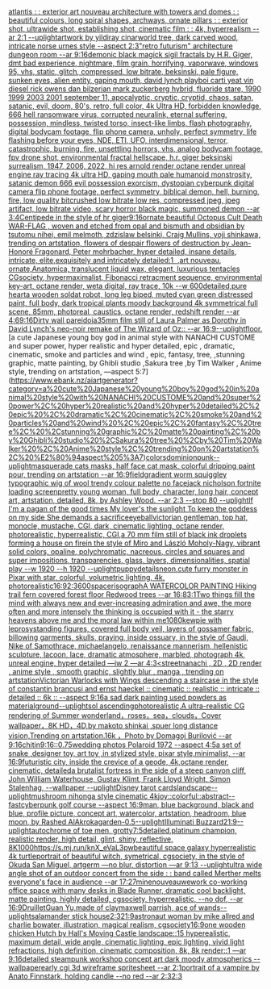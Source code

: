 [atlantis : : exterior art nouveau architecture with towers and domes : : beautiful colours, long spiral shapes, archways, ornate pillars : : exterior shot, ultrawide shot, establishing shot, cinematic film : : 4k, hyperrealism --ar 2:1 --uplight](https://www.ebank.nz/aiartgenerator?category=atlantis%20%3A%20%3A%20exterior%20art%20nouveau%20architecture%20with%20towers%20and%20domes%20%3A%20%3A%20beautiful%20colours%2C%20long%20spiral%20shapes%2C%20archways%2C%20ornate%20pillars%20%3A%20%3A%20exterior%20shot%2C%20ultrawide%20shot%2C%20establishing%20shot%2C%20cinematic%20film%20%3A%20%3A%204k%2C%20hyperrealism%20--ar%202%3A1%20--uplight)[artwork by yildiray cinar](https://www.ebank.nz/aiartgenerator?category=artwork%20by%20yildiray%20cinar)[world tree, dark carved wood, intricate norse urnes style --aspect 2:3](https://www.ebank.nz/aiartgenerator?category=world%20tree%2C%20dark%20carved%20wood%2C%20intricate%20norse%20urnes%20style%20--aspect%202%3A3)["retro futurism"  architecture dungeon room --ar 9:16](https://www.ebank.nz/aiartgenerator?category=%22retro%20futurism%22%20%20architecture%20dungeon%20room%20--ar%209%3A16)[demonic black magick sigil fractals by H.R. Giger, dmt bad experience, nightmare, film grain, horrifying, vaporwave, windows 95, vhs, static, glitch, compressed, low bitrate, beksinski, pale figure, sunken eyes, alien entity, gaping mouth, david lynch playboi carti yeat vin diesel rick owens dan bilzerian mark zuckerberg hybrid, fluoride stare, 1990 1999 2003 2001 september 11, apocalyptic, cryptic, cryptid, chaos, satan, satanic, evil, doom, 80's, retro, full color, 4k Ultra HD, forbidden knowledge, 666 hell ransomware virus, corrupted neuralink, eternal suffering, possession, mindless, twisted torso, insect-like limbs, flash photography, digital bodycam footage, flip phone camera, unholy, perfect symmetry, life flashing before your eyes, NDE, ETI, UFO, interdimensional, terror, catastrophic, burning, fire, unsettling horrors, vhs, analog bodycam footage, fpv drone shot, environmental fractal hellscape, h.r. giger beksinski surrealism, 1947, 2006, 2022, hi res arnold render octane render unreal engine ray tracing 4k ultra HD, gaping mouth pale humanoid monstrosity, satanic demon 666 evil possession exorcism, dystopian cyberpunk digital camera flip phone footage, perfect symmetry, biblical demon, hell, burning, fire, low quality bitcrushed low bitrate low res, compressed jpeg, jpeg artifact, low bitrate video, scary horror black magic, summoned demon --ar 3:4](https://www.ebank.nz/aiartgenerator?category=demonic%20black%20magick%20sigil%20fractals%20by%20H.R.%20Giger%2C%20dmt%20bad%20experience%2C%20nightmare%2C%20film%20grain%2C%20horrifying%2C%20vaporwave%2C%20windows%2095%2C%20vhs%2C%20static%2C%20glitch%2C%20compressed%2C%20low%20bitrate%2C%20beksinski%2C%20pale%20figure%2C%20sunken%20eyes%2C%20alien%20entity%2C%20gaping%20mouth%2C%20david%20lynch%20playboi%20carti%20yeat%20vin%20diesel%20rick%20owens%20dan%20bilzerian%20mark%20zuckerberg%20hybrid%2C%20fluoride%20stare%2C%201990%201999%202003%202001%20september%2011%2C%20apocalyptic%2C%20cryptic%2C%20cryptid%2C%20chaos%2C%20satan%2C%20satanic%2C%20evil%2C%20doom%2C%2080%27s%2C%20retro%2C%20full%20color%2C%204k%20Ultra%20HD%2C%20forbidden%20knowledge%2C%20666%20hell%20ransomware%20virus%2C%20corrupted%20neuralink%2C%20eternal%20suffering%2C%20possession%2C%20mindless%2C%20twisted%20torso%2C%20insect-like%20limbs%2C%20flash%20photography%2C%20digital%20bodycam%20footage%2C%20flip%20phone%20camera%2C%20unholy%2C%20perfect%20symmetry%2C%20life%20flashing%20before%20your%20eyes%2C%20NDE%2C%20ETI%2C%20UFO%2C%20interdimensional%2C%20terror%2C%20catastrophic%2C%20burning%2C%20fire%2C%20unsettling%20horrors%2C%20vhs%2C%20analog%20bodycam%20footage%2C%20fpv%20drone%20shot%2C%20environmental%20fractal%20hellscape%2C%20h.r.%20giger%20beksinski%20surrealism%2C%201947%2C%202006%2C%202022%2C%20hi%20res%20arnold%20render%20octane%20render%20unreal%20engine%20ray%20tracing%204k%20ultra%20HD%2C%20gaping%20mouth%20pale%20humanoid%20monstrosity%2C%20satanic%20demon%20666%20evil%20possession%20exorcism%2C%20dystopian%20cyberpunk%20digital%20camera%20flip%20phone%20footage%2C%20perfect%20symmetry%2C%20biblical%20demon%2C%20hell%2C%20burning%2C%20fire%2C%20low%20quality%20bitcrushed%20low%20bitrate%20low%20res%2C%20compressed%20jpeg%2C%20jpeg%20artifact%2C%20low%20bitrate%20video%2C%20scary%20horror%20black%20magic%2C%20summoned%20demon%20--ar%203%3A4)[Centipede in the style of hr giger](https://www.ebank.nz/aiartgenerator?category=Centipede%20in%20the%20style%20of%20hr%20giger)[9:16](https://www.ebank.nz/aiartgenerator?category=9%3A16)[ornate beautiful Octopus Cult Death WAR-FLAG , woven and etched from opal and bismuth and obsidian by tsutomu nihei, emil melmoth, zdzislaw belsinki, Craig Mullins, yoji shinkawa, trending on artstation, flowers of despair flowers of destruction by Jean-Honoré Fragonard, Peter mohrbacher, hyper detailed, insane details, intricate, elite,exquisitely and intricately detailed:1  ,art nouveau, ornate,Anatomica, translucent liquid wax, elegant, luxurious tentacles CGsociety, hypermaximalist, Fibonacci retracment sequence, environmental key-art, octane render, weta digital, ray trace, 10k --w 600](https://www.ebank.nz/aiartgenerator?category=ornate%20beautiful%20Octopus%20Cult%20Death%20WAR-FLAG%20%2C%20woven%20and%20etched%20from%20opal%20and%20bismuth%20and%20obsidian%20by%20tsutomu%20nihei%2C%20emil%20melmoth%2C%20zdzislaw%20belsinki%2C%20Craig%20Mullins%2C%20yoji%20shinkawa%2C%20trending%20on%20artstation%2C%20flowers%20of%20despair%20flowers%20of%20destruction%20by%20Jean-Honor%C3%A9%20Fragonard%2C%20Peter%20mohrbacher%2C%20hyper%20detailed%2C%20insane%20details%2C%20intricate%2C%20elite%2Cexquisitely%20and%20intricately%20detailed%3A1%C2%A0%20%2Cart%20nouveau%2C%20ornate%2CAnatomica%2C%20translucent%20liquid%20wax%2C%20elegant%2C%20luxurious%20tentacles%20CGsociety%2C%20hypermaximalist%2C%20Fibonacci%20retracment%20sequence%2C%20environmental%20key-art%2C%20octane%20render%2C%20weta%20digital%2C%20ray%20trace%2C%2010k%20--w%20600)[detailed,](https://www.ebank.nz/aiartgenerator?category=detailed%2C)[pure heart](https://www.ebank.nz/aiartgenerator?category=pure%20heart)[a wooden soldat robot, long leg biped, muted cyan green distressed paint, full body, dark tropical plants moody background 4k symmetrical full scene, 85mm, photoreal, caustics, octane render, redshift render --ar 4:6](https://www.ebank.nz/aiartgenerator?category=a%20wooden%20soldat%20robot%2C%20long%20leg%20biped%2C%20muted%20cyan%20green%20distressed%20paint%2C%20full%20body%2C%20dark%20tropical%20plants%20moody%20background%204k%20symmetrical%20full%20scene%2C%2085mm%2C%20photoreal%2C%20caustics%2C%20octane%20render%2C%20redshift%20render%20--ar%204%3A6)[9:16](https://www.ebank.nz/aiartgenerator?category=9%3A16)[Dirty wall pareidoia](https://www.ebank.nz/aiartgenerator?category=Dirty%20wall%20pareidoia)[35mm film still of Laura Palmer as Dorothy in David Lynch's neo-noir remake of The Wizard of Oz:: --ar 16:9](https://www.ebank.nz/aiartgenerator?category=35mm%20film%20still%20of%20Laura%20Palmer%20as%20Dorothy%20in%20David%20Lynch%27s%20neo-noir%20remake%20of%20The%20Wizard%20of%20Oz%3A%3A%20--ar%2016%3A9)[--uplight](https://www.ebank.nz/aiartgenerator?category=--uplight)[floor.](https://www.ebank.nz/aiartgenerator?category=floor.)[a cute Japanese young boy god in animal style with NANACHI CUSTOME and super power, hyper realistic and hyper detailed, epic , dramatic, cinematic, smoke and particles and wind , epic, fantasy, tree, ,stunning graphic, matte painting, by Ghibli studio ,Sakura tree ,by Tim Walker , Anime style, trending on artstation, —aspect 5:7](https://www.ebank.nz/aiartgenerator?category=a%20cute%20Japanese%20young%20boy%20god%20in%20animal%20style%20with%20NANACHI%20CUSTOME%20and%20super%20power%2C%20hyper%20realistic%20and%20hyper%20detailed%2C%20epic%20%2C%20dramatic%2C%20cinematic%2C%20smoke%20and%20particles%20and%20wind%20%2C%20epic%2C%20fantasy%2C%20tree%2C%20%2Cstunning%20graphic%2C%20matte%20painting%2C%20by%20Ghibli%20studio%20%2CSakura%20tree%20%2Cby%20Tim%20Walker%20%2C%20Anime%20style%2C%20trending%20on%20artstation%2C%20%E2%80%94aspect%205%3A7)[colors](https://www.ebank.nz/aiartgenerator?category=colors)[dominionpunk](https://www.ebank.nz/aiartgenerator?category=dominionpunk)[--uplight](https://www.ebank.nz/aiartgenerator?category=--uplight)[masquerade cats masks, half face cat mask, colorful dripping paint pour, trending on artstation --ar 16:9](https://www.ebank.nz/aiartgenerator?category=masquerade%20cats%20masks%2C%20half%20face%20cat%20mask%2C%20colorful%20dripping%20paint%20pour%2C%20trending%20on%20artstation%20--ar%2016%3A9)[field](https://www.ebank.nz/aiartgenerator?category=field)[gradient worm squiggley typographic wig of wool trendy colour palette no face](https://www.ebank.nz/aiartgenerator?category=gradient%20worm%20squiggley%20typographic%20wig%20of%20wool%20trendy%20colour%20palette%20no%20face)[jack nicholson fortnite loading screen](https://www.ebank.nz/aiartgenerator?category=jack%20nicholson%20fortnite%20loading%20screen)[pretty young woman, full body, character, long hair, concept art, artstation, detailed, 8k, by Ashley Wood. --ar 2:3 --stop 80 --uplight](https://www.ebank.nz/aiartgenerator?category=pretty%20young%20woman%2C%20full%20body%2C%20character%2C%20long%20hair%2C%20concept%20art%2C%20artstation%2C%20detailed%2C%208k%2C%20by%20Ashley%20Wood.%20--ar%202%3A3%20--stop%2080%20--uplight)[If I'm a pagan of the good times My lover's the sunlight To keep the goddess on my side She demands a sacrifice](https://www.ebank.nz/aiartgenerator?category=If%20I%27m%20a%20pagan%20of%20the%20good%20times%20My%20lover%27s%20the%20sunlight%20To%20keep%20the%20goddess%20on%20my%20side%20She%20demands%20a%20sacrifice)[eyeball](https://www.ebank.nz/aiartgenerator?category=eyeball)[victorian gentleman, top hat, monocle, mustache, CGI, dark, cinematic lighting, octane render, photorealistic, hyperrealistic, CGI,](https://www.ebank.nz/aiartgenerator?category=victorian%20gentleman%2C%20top%20hat%2C%20monocle%2C%20mustache%2C%20CGI%2C%20dark%2C%20cinematic%20lighting%2C%20octane%20render%2C%20photorealistic%2C%20hyperrealistic%2C%20CGI%2C)[a 70 mm film still of black ink droplets forming a house on fire](https://www.ebank.nz/aiartgenerator?category=a%2070%20mm%20film%20still%20of%20black%20ink%20droplets%20forming%20a%20house%20on%20fire)[in the style of Miro and László Moholy-Nagy, vibrant solid colors, opaline, polychromatic, nacreous, circles and squares and super impositions, transparencies, glass, layers, dimensionalities, spatial play --w 1920 --h 1920 --uplight](https://www.ebank.nz/aiartgenerator?category=in%20the%20style%20of%20Miro%20and%20L%C3%A1szl%C3%B3%20Moholy-Nagy%2C%20vibrant%20solid%20colors%2C%20opaline%2C%20polychromatic%2C%20nacreous%2C%20circles%20and%20squares%20and%20super%20impositions%2C%20transparencies%2C%20glass%2C%20layers%2C%20dimensionalities%2C%20spatial%20play%20--w%201920%20--h%201920%20--uplight)[puppy](https://www.ebank.nz/aiartgenerator?category=puppy)[details](https://www.ebank.nz/aiartgenerator?category=details)[neon,](https://www.ebank.nz/aiartgenerator?category=neon%2C)[cute furry monster in Pixar with star, colorful, volumetric lighting, 4k, photorealistic](https://www.ebank.nz/aiartgenerator?category=cute%20furry%20monster%20in%20Pixar%20with%20star%2C%20colorful%2C%20volumetric%20lighting%2C%204k%2C%20photorealistic)[16:9](https://www.ebank.nz/aiartgenerator?category=16%3A9)[2:3](https://www.ebank.nz/aiartgenerator?category=2%3A3)[600](https://www.ebank.nz/aiartgenerator?category=600)[space](https://www.ebank.nz/aiartgenerator?category=space)[risograph](https://www.ebank.nz/aiartgenerator?category=risograph)[A WATERCOLOR PAINTING Hiking trail fern covered forest floor Redwood trees  --ar 16:8](https://www.ebank.nz/aiartgenerator?category=A%20WATERCOLOR%20PAINTING%20Hiking%20trail%20fern%20covered%20forest%20floor%20Redwood%20trees%20%20--ar%2016%3A8)[3:1](https://www.ebank.nz/aiartgenerator?category=3%3A1)[Two things fill the mind with always new and ever-increasing admiration and awe, the more often and more intensely the thinking is occupied with it - the starry heavens above me and the moral law within me](https://www.ebank.nz/aiartgenerator?category=Two%20things%20fill%20the%20mind%20with%20always%20new%20and%20ever-increasing%20admiration%20and%20awe%2C%20the%20more%20often%20and%20more%20intensely%20the%20thinking%20is%20occupied%20with%20it%20-%20the%20starry%20heavens%20above%20me%20and%20the%20moral%20law%20within%20me)[1080](https://www.ebank.nz/aiartgenerator?category=1080)[kewpie with leprosy](https://www.ebank.nz/aiartgenerator?category=kewpie%20with%20leprosy)[standing figures, covered full body veil, layers of gossamer fabric, billowing garments, skulls, praying, inside ossuary, in the style of Gaudi, Nike of Samothrace, michaelangelo, renaissance mannerism, hellenistic sculpture, lacoon, lace, dramatic atmosphere, marbled, photograph 4k, unreal engine, hyper detailed —iw 2 —ar 4:3](https://www.ebank.nz/aiartgenerator?category=standing%20figures%2C%20covered%20full%20body%20veil%2C%20layers%20of%20gossamer%20fabric%2C%20billowing%20garments%2C%20skulls%2C%20praying%2C%20inside%20ossuary%2C%20in%20the%20style%20of%20Gaudi%2C%20Nike%20of%20Samothrace%2C%20michaelangelo%2C%20renaissance%20mannerism%2C%20hellenistic%20sculpture%2C%20lacoon%2C%20lace%2C%20dramatic%20atmosphere%2C%20marbled%2C%20photograph%204k%2C%20unreal%20engine%2C%20hyper%20detailed%20%E2%80%94iw%202%20%E2%80%94ar%204%3A3)[<street](https://www.ebank.nz/aiartgenerator?category=%3Cstreet)[nanachi , 2D  , 2D render , anime style , smooth graphic, slightly blur , manga , trending on artstation](https://www.ebank.nz/aiartgenerator?category=nanachi%20%2C%202D%20%20%2C%202D%20render%20%2C%20anime%20style%20%2C%20smooth%20graphic%2C%20slightly%20blur%20%2C%20manga%20%2C%20trending%20on%20artstation)[Victorian Warlocks with Wings descending a staircase in the style of constantin brancusi and ernst haeckel :: cinematic :: realistic :: intricate :: detailed :: 6k :: --aspect 9:16](https://www.ebank.nz/aiartgenerator?category=Victorian%20Warlocks%20with%20Wings%20descending%20a%20staircase%20in%20the%20style%20of%20constantin%20brancusi%20and%20ernst%20haeckel%20%3A%3A%20cinematic%20%3A%3A%20realistic%20%3A%3A%20intricate%20%3A%3A%20detailed%20%3A%3A%206k%20%3A%3A%20--aspect%209%3A16)[a sad dark painting used powders as material](https://www.ebank.nz/aiartgenerator?category=a%20sad%20dark%20painting%20used%20powders%20as%20material)[ground](https://www.ebank.nz/aiartgenerator?category=ground)[--uplight](https://www.ebank.nz/aiartgenerator?category=--uplight)[sol ascending](https://www.ebank.nz/aiartgenerator?category=sol%20ascending)[photorealistic,A ultra-realistic CG rendering of Summer wonderland，roses，sea，clouds，Cover wallpaper，8K HD，4D,by makoto shinkai ,spuer long distance vision,Trending on artstation.16k ，Photo by Domagoj Burilović --ar 9:16](https://www.ebank.nz/aiartgenerator?category=photorealistic%2CA%20ultra-realistic%20CG%20rendering%20of%20Summer%20wonderland%EF%BC%8Croses%EF%BC%8Csea%EF%BC%8Cclouds%EF%BC%8CCover%20wallpaper%EF%BC%8C8K%20HD%EF%BC%8C4D%2Cby%20makoto%20shinkai%20%2Cspuer%20long%20distance%20vision%2CTrending%20on%20artstation.16k%20%EF%BC%8CPhoto%20by%20Domagoj%20Burilovi%C4%87%20--ar%209%3A16)[chitin](https://www.ebank.nz/aiartgenerator?category=chitin)[9:16](https://www.ebank.nz/aiartgenerator?category=9%3A16)[::0.75](https://www.ebank.nz/aiartgenerator?category=%3A%3A0.75)[wedding photos Polaroid 1972 --aspect 4:5](https://www.ebank.nz/aiartgenerator?category=wedding%20photos%20Polaroid%201972%20--aspect%204%3A5)[a set of snake ,designer toy, art toy ,in stylized style, pixar style,minimalist, --ar 16:9](https://www.ebank.nz/aiartgenerator?category=a%20set%20of%20snake%20%2Cdesigner%20toy%2C%20art%20toy%20%2Cin%20stylized%20style%2C%20pixar%20style%2Cminimalist%2C%20--ar%2016%3A9)[futuristic city, inside the crevice of a geode, 4k,octane render, cinematic, detailed](https://www.ebank.nz/aiartgenerator?category=futuristic%20city%2C%20inside%20the%20crevice%20of%20a%20geode%2C%204k%2Coctane%20render%2C%20cinematic%2C%20detailed)[a brutalist fortress in the side of a steep canyon cliff, John William Waterhouse, Gustav Klimt, Frank Lloyd Wright, Simon Stalenhag, --wallpaper --uplight](https://www.ebank.nz/aiartgenerator?category=a%20brutalist%20fortress%20in%20the%20side%20of%20a%20steep%20canyon%20cliff%2C%20John%20William%20Waterhouse%2C%20Gustav%20Klimt%2C%20Frank%20Lloyd%20Wright%2C%20Simon%20Stalenhag%2C%20--wallpaper%20--uplight)[Disney tarot cards](https://www.ebank.nz/aiartgenerator?category=Disney%20tarot%20cards)[landscape](https://www.ebank.nz/aiartgenerator?category=landscape)[--uplight](https://www.ebank.nz/aiartgenerator?category=--uplight)[mushroom nihonga style cinematic  4k](https://www.ebank.nz/aiartgenerator?category=mushroom%20nihonga%20style%20cinematic%20%204k)[joy::colorful::abstract](https://www.ebank.nz/aiartgenerator?category=joy%3A%3Acolorful%3A%3Aabstract)[--fast](https://www.ebank.nz/aiartgenerator?category=--fast)[cyberpunk golf course --aspect 16:9](https://www.ebank.nz/aiartgenerator?category=cyberpunk%20golf%20course%20--aspect%2016%3A9)[man, blue background, black and blue, profile picture, concept art, watercolor, artstation, headroom, blue moon, by Rashed AlAkroka](https://www.ebank.nz/aiartgenerator?category=man%2C%20blue%20background%2C%20black%20and%20blue%2C%20profile%20picture%2C%20concept%20art%2C%20watercolor%2C%20artstation%2C%20headroom%2C%20blue%20moon%2C%20by%20Rashed%20AlAkroka)[garden](https://www.ebank.nz/aiartgenerator?category=garden)[-0.5](https://www.ebank.nz/aiartgenerator?category=-0.5)[--uplight](https://www.ebank.nz/aiartgenerator?category=--uplight)[Illuminati Buzzard](https://www.ebank.nz/aiartgenerator?category=Illuminati%20Buzzard)[21:9](https://www.ebank.nz/aiartgenerator?category=21%3A9)[--uplight](https://www.ebank.nz/aiartgenerator?category=--uplight)[autochrome of toe men, grotty](https://www.ebank.nz/aiartgenerator?category=autochrome%20of%20toe%20men%2C%20grotty)[7:5](https://www.ebank.nz/aiartgenerator?category=7%3A5)[detailed,](https://www.ebank.nz/aiartgenerator?category=detailed%2C)[platinum champion, realistic render, high detail, glint, shiny, reflective, 8K](https://www.ebank.nz/aiartgenerator?category=platinum%20champion%2C%20realistic%20render%2C%20high%20detail%2C%20glint%2C%20shiny%2C%20reflective%2C%208K)[1000](https://www.ebank.nz/aiartgenerator?category=1000)[<https://s.mj.run/knX_eVaL3pw>](https://www.ebank.nz/aiartgenerator?category=%3Chttps%3A//s.mj.run/knX_eVaL3pw%3E)[beautiful space galaxy hyperrealistic 4k turtle](https://www.ebank.nz/aiartgenerator?category=beautiful%20space%20galaxy%20hyperrealistic%204k%20turtle)[portrait of beautiful witch, symetrical, cgsociety, in the style of Okuda San Miguel, artgerm —no blur, distortion —ar 9:13 --uplight](https://www.ebank.nz/aiartgenerator?category=portrait%20of%20beautiful%20witch%2C%20symetrical%2C%20cgsociety%2C%20in%20the%20style%20of%20Okuda%20San%20Miguel%2C%20artgerm%20%E2%80%94no%20blur%2C%20distortion%20%E2%80%94ar%209%3A13%20--uplight)[ultra wide angle shot of an outdoor concert from the side : : band called Merther melts everyone's face in audience --ar 17:27](https://www.ebank.nz/aiartgenerator?category=ultra%20wide%20angle%20shot%20of%20an%20outdoor%20concert%20from%20the%20side%20%3A%20%3A%20band%20called%20Merther%20melts%20everyone%27s%20face%20in%20audience%20--ar%2017%3A27)[mine](https://www.ebank.nz/aiartgenerator?category=mine)[nouveau](https://www.ebank.nz/aiartgenerator?category=nouveau)[wework co-working office space with many desks in Blade Runner, dramatic cool backlight, matte painting, highly detailed, cgsociety, hyperrealistic, --no dof, --ar 16:9](https://www.ebank.nz/aiartgenerator?category=wework%20co-working%20office%20space%20with%20many%20desks%20in%20Blade%20Runner%2C%20dramatic%20cool%20backlight%2C%20matte%20painting%2C%20highly%20detailed%2C%20cgsociety%2C%20hyperrealistic%2C%20--no%20dof%2C%20--ar%2016%3A9)[Druillet](https://www.ebank.nz/aiartgenerator?category=Druillet)[Guan Yu,made of clay](https://www.ebank.nz/aiartgenerator?category=Guan%20Yu%2Cmade%20of%20clay)[maxwell parrish, ace of wands](https://www.ebank.nz/aiartgenerator?category=maxwell%20parrish%2C%20ace%20of%20wands)[--uplight](https://www.ebank.nz/aiartgenerator?category=--uplight)[salamander stick house](https://www.ebank.nz/aiartgenerator?category=salamander%20stick%20house)[2:3](https://www.ebank.nz/aiartgenerator?category=2%3A3)[21:9](https://www.ebank.nz/aiartgenerator?category=21%3A9)[astronaut woman by mike allred and charlie bowater, illustration, magical realism, cgsociety](https://www.ebank.nz/aiartgenerator?category=astronaut%20woman%20by%20mike%20allred%20and%20charlie%20bowater%2C%20illustration%2C%20magical%20realism%2C%20cgsociety)[16:9](https://www.ebank.nz/aiartgenerator?category=16%3A9)[one wooden chicken Hutch by Hall's Moving Castle landscape::15 hyperealistic, maximum detail, wide angle, cinematic lighting, epic lighting, vivid light refractions, high definition, cinematic composition, 8k, 8k render::1 —ar 9:16](https://www.ebank.nz/aiartgenerator?category=one%20wooden%20chicken%20Hutch%20by%20Hall%27s%20Moving%20Castle%20landscape%3A%3A15%20hyperealistic%2C%20maximum%20detail%2C%20wide%20angle%2C%20cinematic%20lighting%2C%20epic%20lighting%2C%20vivid%20light%20refractions%2C%20high%20definition%2C%20cinematic%20composition%2C%208k%2C%208k%20render%3A%3A1%20%E2%80%94ar%209%3A16)[detailed steampunk workshop concept art dark moody atmospherics --wallpaper](https://www.ebank.nz/aiartgenerator?category=detailed%20steampunk%20workshop%20concept%20art%20dark%20moody%20atmospherics%20--wallpaper)[early cgi 3d wireframe spritesheet --ar 2:1](https://www.ebank.nz/aiartgenerator?category=early%20cgi%203d%20wireframe%20spritesheet%20--ar%202%3A1)[portrait of a vampire by Anato Finnstark, holding candle --no red --ar 2:3](https://www.ebank.nz/aiartgenerator?category=portrait%20of%20a%20vampire%20by%20Anato%20Finnstark%2C%20holding%20candle%20--no%20red%20--ar%202%3A3)[2:3](https://www.ebank.nz/aiartgenerator?category=2%3A3)